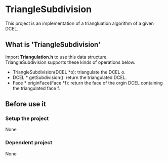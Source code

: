 # TriangleSubdivision

This project is an implementation of a triangluation algorithm of a given DCEL. 

## What is 'TriangleSubdivision'
Import **Triangulation.h** to use this data structure.  
TriangleSubdivision supports these kinds of operations below.  
- TriangleSubdivision(DCEL *o): triangulate the DCEL o.
- DCEL * getSubdivision(): return the triangulated DCEL.
- Face * originFace(Face *f): return the face of the orgin DCEL containing the triangulated face f.

## Before use it 
### Setup the project
None

### Dependent project
None